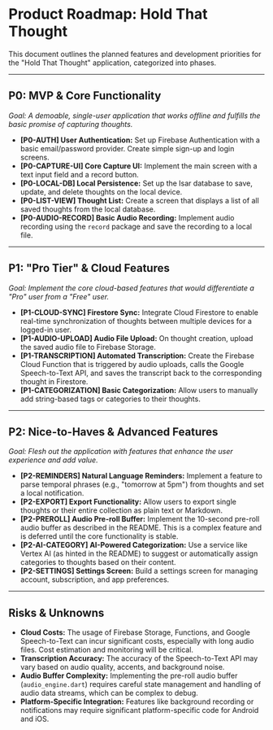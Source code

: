# Product Roadmap: Hold That Thought

This document outlines the planned features and development priorities for the "Hold That Thought" application, categorized into phases.

---

## P0: MVP & Core Functionality

*Goal: A demoable, single-user application that works offline and fulfills the basic promise of capturing thoughts.*

- **[P0-AUTH] User Authentication:** Set up Firebase Authentication with a basic email/password provider. Create simple sign-up and login screens.
- **[P0-CAPTURE-UI] Core Capture UI:** Implement the main screen with a text input field and a record button.
- **[P0-LOCAL-DB] Local Persistence:** Set up the Isar database to save, update, and delete thoughts on the local device.
- **[P0-LIST-VIEW] Thought List:** Create a screen that displays a list of all saved thoughts from the local database.
- **[P0-AUDIO-RECORD] Basic Audio Recording:** Implement audio recording using the `record` package and save the recording to a local file.

---

## P1: "Pro Tier" & Cloud Features

*Goal: Implement the core cloud-based features that would differentiate a "Pro" user from a "Free" user.*

- **[P1-CLOUD-SYNC] Firestore Sync:** Integrate Cloud Firestore to enable real-time synchronization of thoughts between multiple devices for a logged-in user.
- **[P1-AUDIO-UPLOAD] Audio File Upload:** On thought creation, upload the saved audio file to Firebase Storage.
- **[P1-TRANSCRIPTION] Automated Transcription:** Create the Firebase Cloud Function that is triggered by audio uploads, calls the Google Speech-to-Text API, and saves the transcript back to the corresponding thought in Firestore.
- **[P1-CATEGORIZATION] Basic Categorization:** Allow users to manually add string-based tags or categories to their thoughts.

---

## P2: Nice-to-Haves & Advanced Features

*Goal: Flesh out the application with features that enhance the user experience and add value.*

- **[P2-REMINDERS] Natural Language Reminders:** Implement a feature to parse temporal phrases (e.g., "tomorrow at 5pm") from thoughts and set a local notification.
- **[P2-EXPORT] Export Functionality:** Allow users to export single thoughts or their entire collection as plain text or Markdown.
- **[P2-PREROLL] Audio Pre-roll Buffer:** Implement the 10-second pre-roll audio buffer as described in the README. This is a complex feature and is deferred until the core functionality is stable.
- **[P2-AI-CATEGORY] AI-Powered Categorization:** Use a service like Vertex AI (as hinted in the README) to suggest or automatically assign categories to thoughts based on their content.
- **[P2-SETTINGS] Settings Screen:** Build a settings screen for managing account, subscription, and app preferences.

---

## Risks & Unknowns

- **Cloud Costs:** The usage of Firebase Storage, Functions, and Google Speech-to-Text can incur significant costs, especially with long audio files. Cost estimation and monitoring will be critical.
- **Transcription Accuracy:** The accuracy of the Speech-to-Text API may vary based on audio quality, accents, and background noise.
- **Audio Buffer Complexity:** Implementing the pre-roll audio buffer (`audio_engine.dart`) requires careful state management and handling of audio data streams, which can be complex to debug.
- **Platform-Specific Integration:** Features like background recording or notifications may require significant platform-specific code for Android and iOS.
